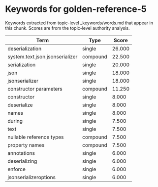 # Keywords for golden-reference-5

Keywords extracted from topic-level _keywords/words.md that appear in this chunk.
Scores are from the topic-level authority analysis.

| Term | Type | Score |
|------|------|-------|
| deserialization | single | 26.000 |
| system.text.json.jsonserializer | compound | 22.500 |
| serialization | single | 20.000 |
| json | single | 18.000 |
| jsonserializer | single | 18.000 |
| constructor parameters | compound | 11.250 |
| constructor | single | 8.000 |
| deserialize | single | 8.000 |
| names | single | 8.000 |
| during | single | 7.500 |
| text | single | 7.500 |
| nullable reference types | compound | 7.500 |
| property names | compound | 7.500 |
| annotations | single | 6.000 |
| deserializing | single | 6.000 |
| enforce | single | 6.000 |
| jsonserializeroptions | single | 6.000 |
